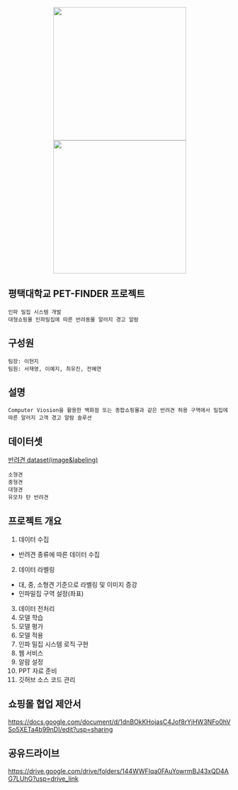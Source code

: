 <p align="center">
  <img src="https://github.com/user-attachments/assets/3a89f014-558f-4191-ba25-583971a1c034" width="300">
  <img src="https://github.com/user-attachments/assets/c2d4d830-6141-4da8-9952-28e750ab1c43" width="300">
</p>

## 평택대학교 PET-FINDER 프로젝트
```
인파 밀집 시스템 개발
대형쇼핑몰 인파밀집에 따른 반려동물 알러지 경고 알람
```
## 구성원
```
팀장: 이현지
팀원: 서재영, 이예지, 최유진, 전혜연
```
## 설명
```
Computer Viosion을 활용한 백화점 또는 종합쇼핑몰과 같은 반려견 허용 구역에서 밀집에 따른 알러지 고객 경고 알람 솔루션
```

## 데이터셋
[반려견 dataset(image&labeling)](https://drive.google.com/drive/folders/1qY-g9MFb0RJ91T8xGppeA2bVA5sUQkCc?usp=drive_link)
```
소형견
중형견
대형견
유모차 탄 반려견
```

## 프로젝트 개요

1. 데이터 수집
  - 반려견 종류에 따른 데이터 수집
2. 데이터 라벨링
  - 대, 중, 소형견 기준으로 라벨링 및 이미지 증강
  - 인파밀집 구역 설정(좌표)
3. 데이터 전처리
4. 모델 학습
5. 모델 평가
6. 모델 적용
7. 인파 밀집 시스템 로직 구현
8. 웹 서비스
9. 알람 설정
10. PPT 자료 준비
11. 깃허브 소스 코드 관리



## 쇼핑몰 협업 제안서
https://docs.google.com/document/d/1dnBOkKHojasC4Jof8rYjHW3NFo0hVSo5XETa4b99nDI/edit?usp=sharing

## 공유드라이브
https://drive.google.com/drive/folders/144WWFIqa0FAuYowrmBJ43xQD4AG7LUhG?usp=drive_link

